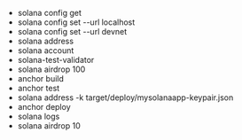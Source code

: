 * solana config get
* solana config set --url localhost
* solana config set --url devnet
* solana address
* solana account <address from above>
* solana-test-validator
* solana airdrop 100
* anchor build
* anchor test
* solana address -k target/deploy/mysolanaapp-keypair.json
* anchor deploy
* solana logs
* solana airdrop 10 <address>
